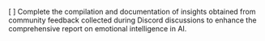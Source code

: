 [ ] Complete the compilation and documentation of insights obtained from community feedback collected during Discord discussions to enhance the comprehensive report on emotional intelligence in AI.